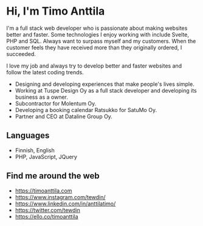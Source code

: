 # Hi, I'm Timo Anttila

I'm a full stack web developer who is passionate about making websites better and faster. Some technologies I enjoy working with include Svelte, PHP and SQL. Always want to surpass myself and my customers. When the customer feels they have received more than they originally ordered, I succeeded.

I love my job and always try to develop better and faster websites and follow the latest coding trends.

- Designing and developing experiences that make people's lives simple.
- Working at Tuspe Design Oy as a full stack developer and developing its business as a owner.
- Subcontractor for Molentum Oy.
- Developing a booking calendar Ratsukko for SatuMo Oy.
- Partner and CEO at Dataline Group Oy.

## Languages

- Finnish, English
- PHP, JavaScript, JQuery

## Find me around the web

- https://timoanttila.com
- https://www.instagram.com/tewdin/
- https://www.linkedin.com/in/anttilatimo/
- https://twitter.com/tewdin
- https://ello.co/timoanttila
